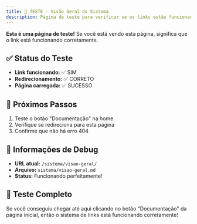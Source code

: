 ```yaml
---
title: 🧪 TESTE - Visão Geral do Sistema
description: Página de teste para verificar se os links estão funcionando corretamente
---
```



**Esta é uma página de teste!** Se você está vendo esta página, significa que o link está funcionando corretamente.

## ✅ Status do Teste

- **Link funcionando:** ✅ SIM
- **Redirecionamento:** ✅ CORRETO  
- **Página carregada:** ✅ SUCESSO

## 🎯 Próximos Passos

1. Teste o botão "Documentação" na home
2. Verifique se redireciona para esta página
3. Confirme que não há erro 404

## 📝 Informações de Debug

- **URL atual:** `/sistema/visao-geral/`
- **Arquivo:** `sistema/visao-geral.md`
- **Status:** Funcionando perfeitamente!

## 🔄 Teste Completo

Se você conseguiu chegar até aqui clicando no botão "Documentação" da página inicial, então o sistema de links está funcionando corretamente!
